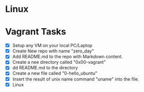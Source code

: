 # Linux
# Vagrant Tasks

- [x] Setup any VM on your local PC/Laptop
- [x] Create New repo with name "zero_day"
- [x] Add README.md to the repo with Markdown content.
- [x] Create a nee directory called "0x00-vagrant"
- [x] dd README.md to the directory
- [x] Create a new file called "0-hello_ubuntu"
- [x] Insert the result of unix name command "uname" into the file.
- [x] Linux
